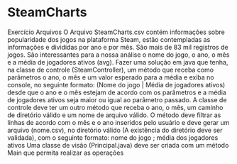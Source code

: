 # SteamCharts
Exercício Arquivos
O Arquivo SteamCharts.csv contém informações sobre popularidade dos jogos na plataforma
Steam, estão contempladas as informações e divididas por ano e por mês. São mais de 83 mil
registros de jogos.
São interessantes para a nossa análise o nome do jogo, o ano, o mês e a média de jogadores
ativos (avg).
Fazer uma solução em java que tenha, na classe de controle (SteamController), um método
que receba como parâmetros o ano, o mês e um valor esperado para a média e exiba no
console, no seguinte formato: (Nome do jogo | Média de jogadores ativos) desde que o ano e
o mês estejam de acordo com os parâmetros e a média de jogadores ativos seja maior ou igual
ao parâmetro passado.
A classe de controle deve ter um outro método que receba o ano, o mês, um caminho de
diretório válido e um nome de arquivo válido. O método deve filtrar as linhas de acordo com o
mês e o ano inseridos pelo usuário e deve gerar um arquivo (nome.csv), no diretório válido (A
existência do diretório deve ser validada), com o seguinte formato:
nome do jogo ; média dos jogadores ativos
Uma classe de visão (Principal.java) deve ser criada com um método Main que permita realizar
as operações
